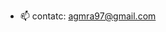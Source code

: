 - 📫 contatc: agmra97@gmail.com

<!---
Kayasummer/Kayasummer is a ✨ special ✨ repository because its `README.md` (this file) appears on your GitHub profile.
You can click the Preview link to take a look at your changes.
--->

